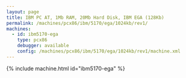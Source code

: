 ```yaml
---
layout: page
title: IBM PC AT, 1Mb RAM, 20Mb Hard Disk, IBM EGA (128Kb)
permalink: /machines/pcx86/ibm/5170/ega/1024kb/rev1/
machines:
  - id: ibm5170-ega
    type: pcx86
    debugger: available
    config: /machines/pcx86/ibm/5170/ega/1024kb/rev1/machine.xml
---
```


{% include machine.html id="ibm5170-ega" %}
